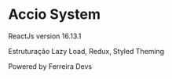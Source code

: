 # Accio System

ReactJs version 16.13.1

Estruturação Lazy Load, Redux, Styled Theming

Powered by Ferreira Devs